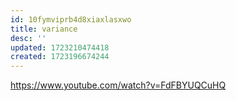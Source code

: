 ```yaml
---
id: 10fymviprb4d8xiaxlasxwo
title: variance
desc: ''
updated: 1723210474418
created: 1723196674244
---
```

https://www.youtube.com/watch?v=FdFBYUQCuHQ
